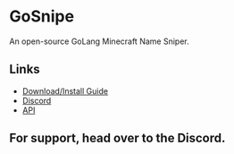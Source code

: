 # GoSnipe

An open-source GoLang Minecraft Name Sniper.

## Links
 - [Download/Install Guide](https://install.gosnipe.tech/)
 - [Discord](https://discord.gg/rqfQgYjHsv)
 - [API](https://api.gosnipe.tech/)

## For support, head over to the Discord.

